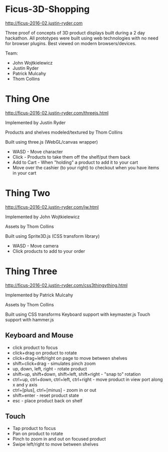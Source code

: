 # Ficus-3D-Shopping

http://ficus-2016-02.justin-ryder.com

Three proof of concepts of 3D product displays built during a 2 day hackathon.
All prototypes were built using web technologies with no need for browser plugins.
Best viewed on modern browsers/devices.

Team:
- John Wojtkielewicz
- Justin Ryder
- Patrick Mulcahy
- Thom Collins

# Thing One
http://ficus-2016-02.justin-ryder.com/threejs.html

Implemented by Justin Ryder

Products and shelves modeled/textured by Thom Collins

Built using three.js (WebGL/canvas wrapper)

- WASD - Move character
- Click - Products to take them off the shelf/put them back
- Add to Cart - When "holding" a product to add it to your cart
- Move over the cashier (to your right) to checkout when you have items in your cart

# Thing Two
http://ficus-2016-02.justin-ryder.com/jw.html

Implemented by John Wojtkielewicz

Assets by Thom Collins

Built using Sprite3D.js (CSS transform library)

- WASD - Move camera
- Click products to add to your order

# Thing Three
http://ficus-2016-02.justin-ryder.com/css3thingything.html

Implemented by Patrick Mulcahy

Assets by Thom Collins

Built using CSS transforms
Keyboard support with keymaster.js
Touch support with hammer.js

## Keyboard and Mouse
- click product to focus
- click+drag on product to rotate
- click+drag+left/right on page to move between shelves 
- shift+click+drag - simulates pinch zoom
- up, down, left, right - rotate product
- shift+up, shift+down, shift+left, shift+right - "snap to" rotation
- ctrl+up, ctrl+down, ctrl+left, ctrl+right - move product in view port along x and y axis
- ctrl+[plus], ctrl+[minus] - zoom in or out
- shift+enter - reset product state
- esc - place product back on shelf

## Touch
- Tap product to focus
- Pan on product to rotate
- Pinch to zoom in and out on focused product
- Swipe left/right to move between shelves
